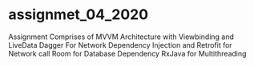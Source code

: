 # assignmet_04_2020
Assignment Comprises of 
MVVM Architecture with Viewbinding and LiveData 
Dagger For Network Dependency Injection and Retrofit for Network call 
Room for Database Dependency 
RxJava for Multithreading 
